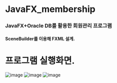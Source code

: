 # JavaFX_membership
### JavaFX+Oracle DB를 활용한 회원관리 프로그램
#### SceneBuilder를 이용해 FXML 설계.

# 프로그램 실행화면.
![image](https://user-images.githubusercontent.com/82009667/140918492-250aacb8-cc82-4d80-a896-35c7c34c9167.png)
![image](https://user-images.githubusercontent.com/82009667/140918522-9da33a56-f4f5-46b6-8cd4-d67e2f5d874d.png)
![image](https://user-images.githubusercontent.com/82009667/140918853-4eb5a9fa-c1ae-4877-8890-17a41a6ad5dc.png)
